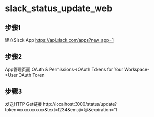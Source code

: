 # slack_status_update_web

## 步骤1

建立Slack App
https://api.slack.com/apps?new_app=1

## 步骤2

App管理页面
OAuth & Permissions->OAuth Tokens for Your Workspace->User OAuth Token

## 步骤3

发送HTTP Get链接
http://localhost:3000/status/update?token=xxxxxxxxxxx&text=1234&emoji=😃&expiration=11